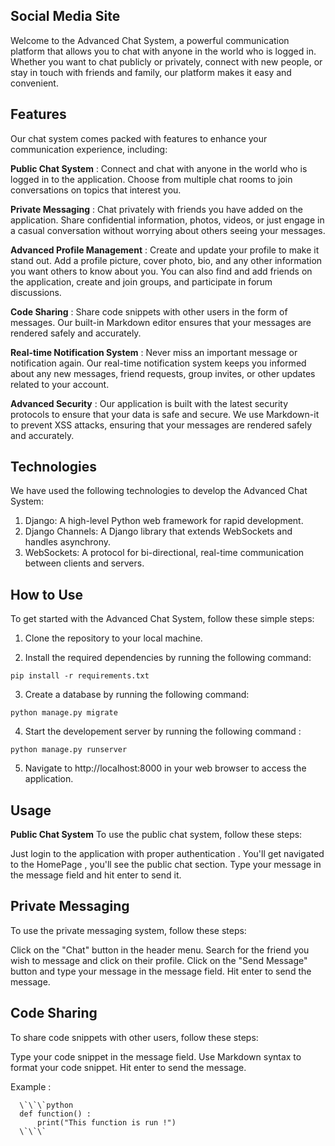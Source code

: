 ## **Social Media Site**

Welcome to the Advanced Chat System, a powerful communication platform that allows you to chat with anyone in the world who is logged in. Whether you want to chat publicly or privately, connect with new people, or stay in touch with friends and family, our platform makes it easy and convenient.

## Features

Our chat system comes packed with features to enhance your communication experience, including:

**Public Chat System** : Connect and chat with anyone in the world who is logged in to the application. Choose from multiple chat rooms to join conversations on topics that interest you.

**Private Messaging** : Chat privately with friends you have added on the application. Share confidential information, photos, videos, or just engage in a casual conversation without worrying about others seeing your messages.

**Advanced Profile Management** : Create and update your profile to make it stand out. Add a profile picture, cover photo, bio, and any other information you want others to know about you. You can also find and add friends on the application, create and join groups, and participate in forum discussions.

**Code Sharing** : Share code snippets with other users in the form of messages. Our built-in Markdown editor ensures that your messages are rendered safely and accurately.

**Real-time Notification System** : Never miss an important message or notification again. Our real-time notification system keeps you informed about any new messages, friend requests, group invites, or other updates related to your account.

**Advanced Security** : Our application is built with the latest security protocols to ensure that your data is safe and secure. We use Markdown-it to prevent XSS attacks, ensuring that your messages are rendered safely and accurately.

## Technologies

We have used the following technologies to develop the Advanced Chat System:

1. Django: A high-level Python web framework for rapid development.
2. Django Channels: A Django library that extends WebSockets and handles asynchrony.
3. WebSockets: A protocol for bi-directional, real-time communication between clients and servers.
  ## How to Use

To get started with the Advanced Chat System, follow these simple steps:

1. Clone the repository to your local machine.

2. Install the required dependencies by running the following command:
```
pip install -r requirements.txt
```
3. Create a database by running the following command:
```
python manage.py migrate
```
4. Start the developement server by running the following command : 

```
python manage.py runserver
```
5. Navigate to http://localhost:8000 in your web browser to access the application.

## Usage
**Public Chat System**
To use the public chat system, follow these steps:

Just login to the application with proper authentication . 
You'll get navigated to the HomePage , you'll see the  public chat section.
Type your message in the message field and hit enter to send it.

## Private Messaging
To use the private messaging system, follow these steps:

Click on the "Chat" button in the header menu.
Search for the friend you wish to message and click on their profile.
Click on the "Send Message" button and type your message in the message field.
Hit enter to send the message.

## Code Sharing
To share code snippets with other users, follow these steps:

Type your code snippet in the message field.
Use Markdown syntax to format your code snippet.
Hit enter to send the message.

Example : 
```
  \`\`\`python
  def function() :
      print("This function is run !")    
  \`\`\`
 ```
